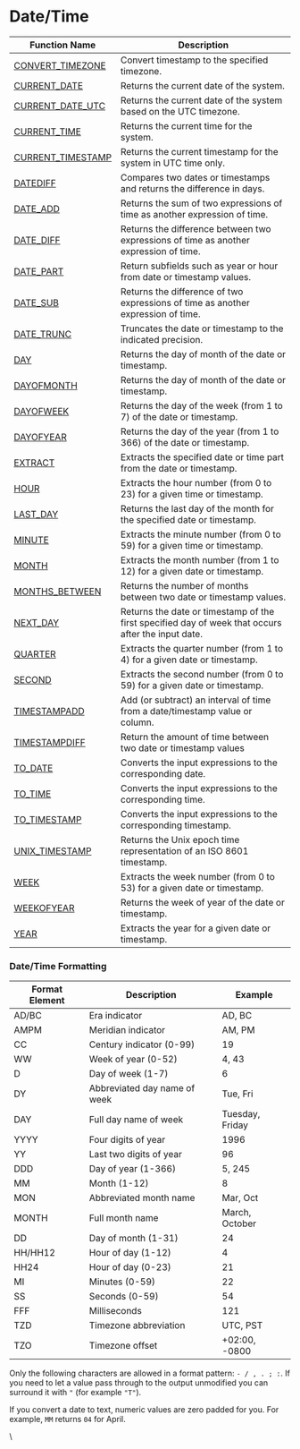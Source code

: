# Date/Time

| Function Name                                           | Description                                                                                        |
| ------------------------------------------------------- | -------------------------------------------------------------------------------------------------- |
| [CONVERT\_TIMEZONE](../conversion/convert\_timezone.md) | Convert timestamp to the specified timezone.                                                       |
| [CURRENT\_DATE](current\_date.md)                       | Returns the current date of the system.                                                            |
| [CURRENT\_DATE\_UTC](current\_date\_utc.md)             | Returns the current date of the system based on the UTC timezone.                                  |
| [CURRENT\_TIME](current\_time.md)                       | Returns the current time for the system.                                                           |
| [CURRENT\_TIMESTAMP](current\_timestamp.md)             | Returns the current timestamp for the system in UTC time only.                                     |
| [DATEDIFF](datediff.md)                                 | Compares two dates or timestamps and returns the difference in days.                               |
| [DATE\_ADD](date\_add.md)                               | Returns the sum of two expressions of time as another expression of time.                          |
| [DATE\_DIFF](date\_diff.md)                             | Returns the difference between two expressions of time as another expression of time.              |
| [DATE\_PART](date\_part.md)                             | Return subfields such as year or hour from date or timestamp values.                               |
| [DATE\_SUB](date\_sub.md)                               | Returns the difference of two expressions of time as another expression of time.                   |
| [DATE\_TRUNC](date\_trunc.md)                           | Truncates the date or timestamp to the indicated precision.                                        |
| [DAY](day.md)                                           | Returns the day of month of the date or timestamp.                                                 |
| [DAYOFMONTH](dayofmonth.md)                             | Returns the day of month of the date or timestamp.                                                 |
| [DAYOFWEEK](dayofweek.md)                               | Returns the day of the week (from 1 to 7) of the date or timestamp.                                |
| [DAYOFYEAR](dayofyear.md)                               | Returns the day of the year (from 1 to 366) of the date or timestamp.                              |
| [EXTRACT](extract.md)                                   | Extracts the specified date or time part from the date or timestamp.                               |
| [HOUR](hour.md)                                         | Extracts the hour number (from 0 to 23) for a given time or timestamp.                             |
| [LAST\_DAY](last\_day.md)                               | Returns the last day of the month for the specified date or timestamp.                             |
| [MINUTE](minute.md)                                     | Extracts the minute number (from 0 to 59) for a given time or timestamp.                           |
| [MONTH](month.md)                                       | Extracts the month number (from 1 to 12) for a given date or timestamp.                            |
| [MONTHS\_BETWEEN](months\_between.md)                   | Returns the number of months between two date or timestamp values.                                 |
| [NEXT\_DAY](next\_day.md)                               | Returns the date or timestamp of the first specified day of week that occurs after the input date. |
| [QUARTER](quarter.md)                                   | Extracts the quarter number (from 1 to 4) for a given date or timestamp.                           |
| [SECOND](second.md)                                     | Extracts the second number (from 0 to 59) for a given date or timestamp.                           |
| [TIMESTAMPADD](timestampadd.md)                         | Add (or subtract) an interval of time from a date/timestamp value or column.                       |
| [TIMESTAMPDIFF](timestampdiff.md)                       | Return the amount of time between two date or timestamp values                                     |
| [TO\_DATE](to\_date.md)                                 | Converts the input expressions to the corresponding date.                                          |
| [TO\_TIME](to\_time.md)                                 | Converts the input expressions to the corresponding time.                                          |
| [TO\_TIMESTAMP](to\_timestamp.md)                       | Converts the input expressions to the corresponding timestamp.                                     |
| [UNIX\_TIMESTAMP](unix\_timestamp.md)                   | Returns the Unix epoch time representation of an ISO 8601 timestamp.                               |
| [WEEK](week.md)                                         | Extracts the week number (from 0 to 53) for a given date or timestamp.                             |
| [WEEKOFYEAR](weekofyear.md)                             | Returns the week of year of the date or timestamp.                                                 |
| [YEAR](year.md)                                         | Extracts the year for a given date or timestamp.                                                   |

### Date/Time Formatting <a href="#datetime-formatting" id="datetime-formatting"></a>

| Format Element | Description                  | Example         |
| -------------- | ---------------------------- | --------------- |
| AD/BC          | Era indicator                | AD, BC          |
| AMPM           | Meridian indicator           | AM, PM          |
| CC             | Century indicator (0-99)     | 19              |
| WW             | Week of year (0-52)          | 4, 43           |
| D              | Day of week (1-7)            | 6               |
| DY             | Abbreviated day name of week | Tue, Fri        |
| DAY            | Full day name of week        | Tuesday, Friday |
| YYYY           | Four digits of year          | 1996            |
| YY             | Last two digits of year      | 96              |
| DDD            | Day of year (1-366)          | 5, 245          |
| MM             | Month (1-12)                 | 8               |
| MON            | Abbreviated month name       | Mar, Oct        |
| MONTH          | Full month name              | March, October  |
| DD             | Day of month (1-31)          | 24              |
| HH/HH12        | Hour of day (1-12)           | 4               |
| HH24           | Hour of day (0-23)           | 21              |
| MI             | Minutes (0-59)               | 22              |
| SS             | Seconds (0-59)               | 54              |
| FFF            | Milliseconds                 | 121             |
| TZD            | Timezone abbreviation        | UTC, PST        |
| TZO            | Timezone offset              | +02:00, -0800   |

Only the following characters are allowed in a format pattern: `- / , . ; :`. If you need to let a value pass through to the output unmodified you can surround it with `"` (for example `"T"`).

If you convert a date to text, numeric values are zero padded for you. For example, `MM` returns `04` for April.

\
